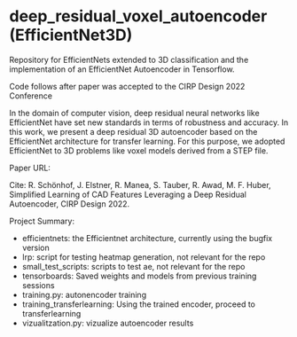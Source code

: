# deep_residual_voxel_autoencoder (EfficientNet3D)

Repository for EfficientNets extended to 3D classification and the implementation of an EfficientNet Autoencoder in Tensorflow.

Code follows after paper was accepted to the CIRP Design 2022 Conference

In the domain of computer vision, deep residual neural networks like EfficientNet have set new standards in terms of robustness and accuracy. In this work, we present a deep residual 3D autoencoder based on the EfficientNet architecture for transfer learning. For this purpose, we adopted EfficientNet to 3D problems like voxel models derived from a STEP file. 

Paper URL: 

Cite: R. Schönhof, J. Elstner, R. Manea, S. Tauber, R. Awad, M. F. Huber, Simplified Learning of CAD Features Leveraging a Deep Residual Autoencoder, CIRP Design 2022.

Project Summary:

- efficientnets: the Efficientnet architecture, currently using the bugfix version
- lrp: script for testing heatmap generation, not relevant for the repo
- small_test_scripts: scripts to test ae, not relevant for the repo
- tensorboards: Saved weights and models from previous training sessions
- training.py: autonencoder training
- training_transferlearning: Using the trained encoder, proceed to transferlearning
- vizualitzation.py: vizualize autoencoder results
